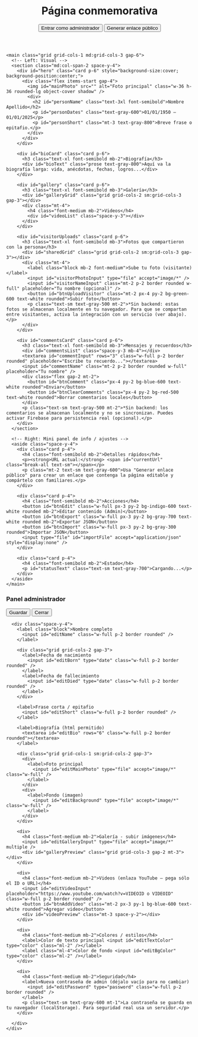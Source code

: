 <!DOCTYPE html>
<html lang="es">
<head>
  <meta charset="utf-8" />
  <meta name="viewport" content="width=device-width,initial-scale=1" />
  <title>Tributo - Página conmemorativa</title>
  <script src="https://cdn.tailwindcss.com"></script>
  <style>
    body { transition: background-color .4s, color .3s; }
    .fade { transition: opacity .6s, transform .6s; opacity:0; transform:translateY(12px); }
    .show { opacity:1; transform:none; }
    .img-thumb { max-width:100%; border-radius:8px; box-shadow:0 6px 18px rgba(0,0,0,.12); }
    .card { background: rgba(255,255,255,.9); padding:1rem; border-radius:12px; box-shadow:0 6px 20px rgba(0,0,0,.06); }
  </style>
</head>
<body class="bg-gray-100 text-gray-900">

  <div class="max-w-6xl mx-auto p-6">
    <header class="flex items-center justify-between mb-6">
      <h1 id="siteTitle" class="text-2xl font-bold">Página conmemorativa</h1>
      <div class="space-x-2">
        <button id="btnAdmin" class="px-3 py-1 bg-gray-800 text-white rounded">Entrar como administrador</button>
        <button id="btnPublish" class="px-3 py-1 bg-blue-600 text-white rounded">Generar enlace público</button>
      </div>
    </header>

    <main class="grid grid-cols-1 md:grid-cols-3 gap-6">
      <!-- Left: Visual -->
      <section class="md:col-span-2 space-y-4">
        <div id="hero" class="card p-6" style="background-size:cover; background-position:center;">
          <div class="flex items-start gap-4">
            <img id="mainPhoto" src="" alt="Foto principal" class="w-36 h-36 rounded-lg object-cover shadow" />
            <div>
              <h2 id="personName" class="text-3xl font-semibold">Nombre Apellido</h2>
              <p id="personDates" class="text-gray-600">01/01/1950 — 01/01/2025</p>
              <p id="personShort" class="mt-3 text-gray-800">Breve frase o epitafio.</p>
            </div>
          </div>
        </div>

        <div id="bioCard" class="card p-6">
          <h3 class="text-xl font-semibold mb-2">Biografía</h3>
          <div id="bioText" class="prose text-gray-800">Aquí va la biografía larga: vida, anécdotas, fechas, logros...</div>
        </div>

        <div id="gallery" class="card p-6">
          <h3 class="text-xl font-semibold mb-3">Galería</h3>
          <div id="galleryGrid" class="grid grid-cols-2 sm:grid-cols-3 gap-3"></div>
          <div class="mt-4">
            <h4 class="font-medium mb-2">Videos</h4>
            <div id="videoList" class="space-y-3"></div>
          </div>
        </div>

        <div id="visitorUploads" class="card p-6">
          <h3 class="text-xl font-semibold mb-3">Fotos que compartieron con la persona</h3>
          <div id="sharedGrid" class="grid grid-cols-2 sm:grid-cols-3 gap-3"></div>
          <div class="mt-4">
            <label class="block mb-2 font-medium">Sube tu foto (visitante)</label>
            <input id="visitorPhotoInput" type="file" accept="image/*" />
            <input id="visitorNameInput" class="mt-2 p-2 border rounded w-full" placeholder="Tu nombre (opcional)" />
            <button id="btnUploadVisitor" class="mt-2 px-4 py-2 bg-green-600 text-white rounded">Subir foto</button>
            <p class="text-sm text-gray-500 mt-2">*Sin backend: estas fotos se almacenan localmente en tu navegador. Para que se compartan entre visitantes, activa la integración con un servicio (ver abajo).</p>
          </div>
        </div>

        <div id="commentsCard" class="card p-6">
          <h3 class="text-xl font-semibold mb-3">Mensajes y recuerdos</h3>
          <div id="commentsList" class="space-y-3 mb-4"></div>
          <textarea id="commentInput" rows="3" class="w-full p-2 border rounded" placeholder="Escribe tu recuerdo..."></textarea>
          <input id="commentName" class="mt-2 p-2 border rounded w-full" placeholder="Tu nombre" />
          <div class="flex gap-2 mt-2">
            <button id="btnComment" class="px-4 py-2 bg-blue-600 text-white rounded">Enviar</button>
            <button id="btnClearComments" class="px-4 py-2 bg-red-500 text-white rounded">Borrar comentarios locales</button>
          </div>
          <p class="text-sm text-gray-500 mt-2">*Sin backend: los comentarios se almacenan localmente y no se sincronizan. Puedes activar Firebase para persistencia real (opcional).</p>
        </div>
      </section>

      <!-- Right: Mini panel de info / ajustes -->
      <aside class="space-y-4">
        <div class="card p-4">
          <h4 class="font-semibold mb-2">Detalles rápidos</h4>
          <p><strong>URL actual:</strong> <span id="currentUrl" class="break-all text-sm"></span></p>
          <p class="mt-2 text-sm text-gray-600">Usa "Generar enlace público" para crear un enlace que contenga la página editable y compártelo con familiares.</p>
        </div>

        <div class="card p-4">
          <h4 class="font-semibold mb-2">Acciones</h4>
          <button id="btnEdit" class="w-full px-3 py-2 bg-indigo-600 text-white rounded mb-2">Editar contenido (Admin)</button>
          <button id="btnExport" class="w-full px-3 py-2 bg-gray-700 text-white rounded mb-2">Exportar JSON</button>
          <button id="btnImport" class="w-full px-3 py-2 bg-gray-300 rounded">Importar JSON</button>
          <input type="file" id="importFile" accept="application/json" style="display:none" />
        </div>

        <div class="card p-4">
          <h4 class="font-semibold mb-2">Estado</h4>
          <p id="statusText" class="text-sm text-gray-700">Cargando...</p>
        </div>
      </aside>
    </main>
  </div>

  <!-- Modal editor -->
  <div id="adminModal" class="fixed inset-0 bg-black/50 hidden items-center justify-center p-4">
    <div class="bg-white rounded-xl max-w-3xl w-full p-6 overflow-auto max-h-[90vh]">
      <div class="flex justify-between items-center mb-4">
        <h3 class="text-xl font-semibold">Panel administrador</h3>
        <div class="space-x-2">
          <button id="btnSaveAdmin" class="px-3 py-1 bg-green-600 text-white rounded">Guardar</button>
          <button id="btnCloseAdmin" class="px-3 py-1 bg-gray-300 rounded">Cerrar</button>
        </div>
      </div>

      <div class="space-y-4">
        <label class="block">Nombre completo
          <input id="editName" class="w-full p-2 border rounded" />
        </label>

        <div class="grid grid-cols-2 gap-3">
          <label>Fecha de nacimiento
            <input id="editBorn" type="date" class="w-full p-2 border rounded" />
          </label>
          <label>Fecha de fallecimiento
            <input id="editDied" type="date" class="w-full p-2 border rounded" />
          </label>
        </div>

        <label>Frase corta / epitafio
          <input id="editShort" class="w-full p-2 border rounded" />
        </label>

        <label>Biografía (html permitido)
          <textarea id="editBio" rows="6" class="w-full p-2 border rounded"></textarea>
        </label>

        <div class="grid grid-cols-1 sm:grid-cols-2 gap-3">
          <div>
            <label>Foto principal
              <input id="editMainPhoto" type="file" accept="image/*" class="w-full" />
            </label>
          </div>
          <div>
            <label>Fondo (imagen)
              <input id="editBackground" type="file" accept="image/*" class="w-full" />
            </label>
          </div>
        </div>

        <div>
          <h4 class="font-medium mb-2">Galería - subir imágenes</h4>
          <input id="editGalleryInput" type="file" accept="image/*" multiple />
          <div id="galleryPreview" class="grid grid-cols-3 gap-2 mt-3"></div>
        </div>

        <div>
          <h4 class="font-medium mb-2">Videos (enlaza YouTube — pega sólo el ID o URL)</h4>
          <input id="editVideoInput" placeholder="https://www.youtube.com/watch?v=VIDEOID o VIDEOID" class="w-full p-2 border rounded" />
          <button id="btnAddVideo" class="mt-2 px-3 py-1 bg-blue-600 text-white rounded">Agregar video</button>
          <div id="videoPreview" class="mt-3 space-y-2"></div>
        </div>

        <div>
          <h4 class="font-medium mb-2">Colores / estilos</h4>
          <label>Color de texto principal <input id="editTextColor" type="color" class="ml-2" /></label>
          <label class="ml-4">Color de fondo <input id="editBgColor" type="color" class="ml-2" /></label>
        </div>

        <div>
          <h4 class="font-medium mb-2">Seguridad</h4>
          <label>Nueva contraseña de admin (déjalo vacío para no cambiar)
            <input id="editPassword" type="password" class="w-full p-2 border rounded" />
          </label>
          <p class="text-sm text-gray-600 mt-1">La contraseña se guarda en tu navegador (localStorage). Para seguridad real usa un servidor.</p>
        </div>

      </div>
    </div>
  </div>

<script>
/* -------------------------
  Estructura de datos en memoria
  ------------------------- */
const DEFAULT = {
  meta: { title: "Página conmemorativa", created: new Date().toISOString() },
  person: {
    name: "Nombre Apellido",
    born: "1950-01-01",
    died: "2025-01-01",
    short: "Siempre en nuestros corazones",
    bio: "Aquí va la biografía completa. Puedes usar <strong>HTML</strong> simple.",
    mainPhoto: "",      // base64 dataURL
    background: "",     // base64 dataURL
    textColor: "#111827",
    bgColor: "#f3f4f6"
  },
  gallery: [],          // array of base64 images
  videos: [],           // array of youtube IDs or embeddable urls
  visitorUploads: [],   // {name, dataURL, date}
  comments: []          // {name, text, date}
};

/* CACHES y LLAVES */
const STORAGE_KEY = "tributo_state_v1";
const ADMIN_PW_KEY = "tributo_admin_pw";
const PERMALINK_PARAM = "state"; // we'll use url hash encoding

/* Firebase variables (opcional)
  Si quieres persistencia real entre usuarios activa USE_FIREBASE=true e
  introduce tu config abajo. Debes crear un proyecto en Firebase, activar Realtime DB o Firestore y Storage.
*/
const USE_FIREBASE = false; // cambiar a true si activas Firebase
const FIREBASE_CONFIG = {
  // copiar aquí tu firebase config si lo activas
  // apiKey: "...", authDomain: "...", projectId: "...", storageBucket: "...", messagingSenderId: "...", appId: "..."
};

let state = { ...DEFAULT };

/* -------------------------
  Utilidades: base64 encoder/decoder para JSON (compacto)
  ------------------------- */
function encodeStateToHash(obj){
  const s = JSON.stringify(obj);
  return btoa(unescape(encodeURIComponent(s)));
}
function decodeStateFromHash(hash){
  try {
    const s = decodeURIComponent(escape(atob(hash)));
    return JSON.parse(s);
  } catch(e){ return null; }
}

/* -------------------------
  Guardar / Cargar local
  ------------------------- */
function saveLocal(){
  localStorage.setItem(STORAGE_KEY, JSON.stringify(state));
  document.getElementById("statusText").textContent = "Guardado localmente.";
}
function loadLocal(){
  const raw = localStorage.getItem(STORAGE_KEY);
  if(raw){
    try { state = JSON.parse(raw); return true; }
    catch(e){ console.warn("JSON parse error", e); }
  }
  return false;
}

/* -------------------------
  Render: actualiza DOM desde state
  ------------------------- */
function renderAll(){
  document.getElementById("siteTitle").textContent = state.meta.title || "Página conmemorativa";
  document.getElementById("personName").textContent = state.person.name;
  const born = state.person.born ? new Date(state.person.born).toLocaleDateString() : "";
  const died = state.person.died ? new Date(state.person.died).toLocaleDateString() : "";
  document.getElementById("personDates").textContent = born + (born && died ? " — " : "") + died;
  document.getElementById("personShort").textContent = state.person.short;
  document.getElementById("bioText").innerHTML = state.person.bio;
  document.getElementById("mainPhoto").src = state.person.mainPhoto || "data:image/svg+xml;base64," + btoa(`<svg xmlns='http://www.w3.org/2000/svg' width='400' height='400'><rect width='100%' height='100%' fill='#e5e7eb'/><text x='50%' y='50%' dominant-baseline='middle' text-anchor='middle' fill='#9ca3af' font-size='24'>Sin foto</text></svg>`);
  document.getElementById("hero").style.background = state.person.background ? `url(${state.person.background})` : state.person.bgColor;
  document.body.style.backgroundColor = state.person.bgColor || "#f3f4f6";
  document.body.style.color = state.person.textColor || "#111827";
  document.getElementById("currentUrl").textContent = location.href;

  // gallery
  const g = document.getElementById("galleryGrid"); g.innerHTML = "";
  state.gallery.forEach((img, i)=>{
    const el = document.createElement("div");
    el.innerHTML = `<img src="${img}" class="img-thumb" alt="Foto ${i+1}" />`;
    g.appendChild(el);
  });

  // videos
  const vlist = document.getElementById("videoList"); vlist.innerHTML = "";
  state.videos.forEach(v=>{
    const id = extractYouTubeID(v);
    const iframe = document.createElement("iframe");
    iframe.width = "100%"; iframe.height = "250";
    iframe.src = `https://www.youtube.com/embed/${id}`;
    iframe.className = "rounded-lg shadow";
    vlist.appendChild(iframe);
  });

  // visitor shared images
  const sg = document.getElementById("sharedGrid"); sg.innerHTML = "";
  state.visitorUploads.slice().reverse().forEach(u=>{
    const div = document.createElement("div");
    div.innerHTML = `<img alt="${u.name||'foto'}" src="${u.data}" class="img-thumb" /><p class="text-sm mt-1">${u.name||'Anónimo'} <span class="text-xs text-gray-400"> · ${new Date(u.date).toLocaleString()}</span></p>`;
    sg.appendChild(div);
  });

  // comments
  renderComments();
}

/* -------------------------
  Comentarios (local / firebase opcional)
  ------------------------- */
function renderComments(){
  const list = document.getElementById("commentsList");
  list.innerHTML = "";
  (state.comments.slice().reverse()).forEach(c=>{
    const div = document.createElement("div");
    div.className = "p-3 bg-gray-50 rounded";
    div.innerHTML = `<strong>${escapeHtml(c.name||"Anónimo")}</strong> <span class="text-xs text-gray-400">· ${new Date(c.date).toLocaleString()}</span><div class="mt-1">${escapeHtml(c.text)}</div>`;
    list.appendChild(div);
  });
}
function addLocalComment(name, text){
  state.comments.push({ name, text, date: new Date().toISOString() });
  saveLocal(); renderComments();
}

/* -------------------------
  Helpers pequeños
  ------------------------- */
function escapeHtml(s){ return (s||"").replace(/[&<>'"]/g, c => ({'&':'&amp;','<':'&lt;','>':'&gt;',"'":"&#39;",'"':'&quot;'})[c]); }
function fileToDataURL(file){ return new Promise((res,rej)=>{ const fr=new FileReader(); fr.onload=()=>res(fr.result); fr.onerror=rej; fr.readAsDataURL(file); }); }
function extractYouTubeID(s){
  if(!s) return null;
  // si es solo ID
  if(/^[A-Za-z0-9_-]{6,}$/.test(s)) return s;
  const m = s.match(/(?:v=|\/embed\/|youtu\.be\/|\/v\/)([A-Za-z0-9_-]{6,})/);
  return m ? m[1] : s;
}

/* -------------------------
  Event Listeners DOM load
  ------------------------- */
document.addEventListener("DOMContentLoaded", async ()=>{
  // carga desde URL hash si existe
  const hash = location.hash && location.hash.startsWith("#") ? location.hash.slice(1) : "";
  if(hash){
    const hobj = decodeStateFromHash(hash);
    if(hobj){ state = hobj; document.getElementById("statusText").textContent = "Cargado desde enlace compartido."; saveLocal(); }
  } else {
    loadLocal() || saveLocal();
    document.getElementById("statusText").textContent = "Cargado desde almacenamiento local.";
  }
  renderAll();
  document.querySelectorAll(".fade").forEach((el,i)=>setTimeout(()=>el.classList.add("show"), i*120));

  // botones
  document.getElementById("btnAdmin").addEventListener("click", enterAdminFlow);
  document.getElementById("btnEdit").addEventListener("click", enterAdminFlow);
  document.getElementById("btnCloseAdmin").addEventListener("click", ()=>document.getElementById("adminModal").classList.add("hidden"));
  document.getElementById("btnSaveAdmin").addEventListener("click", saveAdminChanges);
  document.getElementById("btnPublish").addEventListener("click", generatePermalink);
  document.getElementById("btnExport").addEventListener("click", exportJSON);
  document.getElementById("btnImport").addEventListener("click", ()=>document.getElementById("importFile").click());
  document.getElementById("importFile").addEventListener("change", handleImportFile);

  document.getElementById("editGalleryInput").addEventListener("change", async (e)=>{
    const files = [...e.target.files];
    const container = document.getElementById("galleryPreview"); container.innerHTML = "";
    for(const f of files){
      const d = await fileToDataURL(f);
      const img = document.createElement("img"); img.src = d; img.className="img-thumb";
      container.appendChild(img);
    }
  });

  document.getElementById("btnAddVideo").addEventListener("click", ()=>{
    const val = document.getElementById("editVideoInput").value.trim();
    if(!val) return;
    const id = extractYouTubeID(val);
    if(id){ state.videos.push(id); document.getElementById("videoPreview").innerHTML += `<div class="p-2 bg-gray-100 rounded">https://youtu.be/${id}</div>`; document.getElementById("editVideoInput").value=""; saveLocal(); renderAll(); }
  });

  document.getElementById("editMainPhoto").addEventListener("change", async e=>{
    const f = e.target.files[0]; if(!f) return;
    state.person.mainPhoto = await fileToDataURL(f); saveLocal(); renderAll();
  });
  document.getElementById("editBackground").addEventListener("change", async e=>{
    const f = e.target.files[0]; if(!f) return;
    state.person.background = await fileToDataURL(f); saveLocal(); renderAll();
  });

  document.getElementById("btnUploadVisitor").addEventListener("click", async ()=>{
    const inp = document.getElementById("visitorPhotoInput");
    if(!inp.files[0]) return alert("Selecciona una foto.");
    const d = await fileToDataURL(inp.files[0]);
    const name = document.getElementById("visitorNameInput").value.trim();
    state.visitorUploads.push({ name, data: d, date: new Date().toISOString() });
    saveLocal(); renderAll();
    inp.value=""; document.getElementById("visitorNameInput").value="";
    alert("Gracias por compartir tu foto. (Almacenada localmente)");
  });

  document.getElementById("btnComment").addEventListener("click", ()=>{
    const text = document.getElementById("commentInput").value.trim();
    const name = document.getElementById("commentName").value.trim();
    if(!text) return;
    addLocalComment(name, text);
    document.getElementById("commentInput").value=""; document.getElementById("commentName").value="";
  });

  document.getElementById("btnClearComments").addEventListener("click", ()=>{
    if(confirm("¿Borrar todos los comentarios locales? Esto solo afecta a este navegador.")){
      state.comments = []; saveLocal(); renderComments();
    }
  });

  document.getElementById("btnExport").addEventListener("click", exportJSON);

  // Import / export file basic
  function exportJSON(){
    const blob = new Blob([JSON.stringify(state)], { type: "application/json" });
    const url = URL.createObjectURL(blob);
    const a = document.createElement("a");
    a.href = url; a.download = "tributo_export.json"; a.click();
    URL.revokeObjectURL(url);
  }
  async function handleImportFile(e){
    const f = e.target.files[0]; if(!f) return;
    const txt = await f.text();
    try {
      const obj = JSON.parse(txt);
      if(confirm("Importar datos sustituirá el estado actual. ¿Continuar?")){
        state = obj; saveLocal(); renderAll(); alert("Importado.");
      }
    } catch(err){ alert("Archivo JSON inválido."); }
    e.target.value="";
  }
});

/* -------------------------
  ADMIN: flujo de entrada y guardado
  ------------------------- */
async function enterAdminFlow(){
  // preguntar contraseña (si existe) o configurarla
  const existing = localStorage.getItem(ADMIN_PW_KEY);
  if(!existing){
    // establecer contraseña inicial
    const pw = prompt("No hay contraseña de administrador. Crea una ahora (mínimo 4 caracteres):", "admin123");
    if(!pw || pw.length<4){ alert("Contraseña no válida."); return; }
    localStorage.setItem(ADMIN_PW_KEY, btoa(pw)); alert("Contraseña guardada en tu navegador. Ahora entra con ella.");
  }
  const input = prompt("Introduce la contraseña de administrador:");
  if(!input) return;
  if(btoa(input) !== localStorage.getItem(ADMIN_PW_KEY)){ alert("Contraseña incorrecta."); return; }
  // mostrar modal y llenar campos
  showAdminModal();
}
function showAdminModal(){
  document.getElementById("adminModal").classList.remove("hidden");
  // rellenar campos
  document.getElementById("editName").value = state.person.name;
  document.getElementById("editBorn").value = state.person.born || "";
  document.getElementById("editDied").value = state.person.died || "";
  document.getElementById("editShort").value = state.person.short || "";
  document.getElementById("editBio").value = state.person.bio || "";
  document.getElementById("galleryPreview").innerHTML = "";
  state.gallery.forEach(g=>{
    const img = document.createElement("img"); img.src = g; img.className = "img-thumb";
    document.getElementById("galleryPreview").appendChild(img);
  });
  document.getElementById("videoPreview").innerHTML = state.videos.map(v=>`<div class="p-2 bg-gray-100 rounded">https://youtu.be/${v}</div>`).join("");
  document.getElementById("editTextColor").value = state.person.textColor || "#111827";
  document.getElementById("editBgColor").value = state.person.bgColor || "#f3f4f6";
}

async function saveAdminChanges(){
  // tomar valores
  state.person.name = document.getElementById("editName").value || state.person.name;
  state.person.born = document.getElementById("editBorn").value || state.person.born;
  state.person.died = document.getElementById("editDied").value || state.person.died;
  state.person.short = document.getElementById("editShort").value || state.person.short;
  state.person.bio = document.getElementById("editBio").value || state.person.bio;
  state.person.textColor = document.getElementById("editTextColor").value;
  state.person.bgColor = document.getElementById("editBgColor").value;

  // Gallery new files
  const gfiles = document.getElementById("editGalleryInput").files;
  for(const f of gfiles){ const d = await fileToDataURL(f); state.gallery.push(d); }

  // new password
  const newpw = document.getElementById("editPassword").value.trim();
  if(newpw && newpw.length>=4){ localStorage.setItem(ADMIN_PW_KEY, btoa(newpw)); alert("Contraseña actualizada."); }
  // cerrar modal y guardar
  saveLocal(); renderAll();
  document.getElementById("editPassword").value="";
  document.getElementById("adminModal").classList.add("hidden");
  alert("Cambios guardados.");
}

/* -------------------------
  Generar enlace compartible (estado en hash)
  ------------------------- */
function generatePermalink(){
  const encoded = encodeStateToHash(state);
  const url = location.origin + location.pathname + "#" + encoded;
  // Pedimos copiar al portapapeles
  navigator.clipboard?.writeText(url).then(()=>{
    alert("Enlace generado y copiado al portapapeles. Pégalo donde quieras compartirlo.");
    document.getElementById("currentUrl").textContent = url;
  }).catch(()=>{
    prompt("Copia este enlace manualmente:", url);
  });
}

/* -------------------------
  Import/Export JSON (ya implementado arriba)
  ------------------------- */

/* -------------------------
  Inicial: si hay hash en URL se muestra (ya hecho) y renderAll
  ------------------------- */

</script>

</body>
</html>
